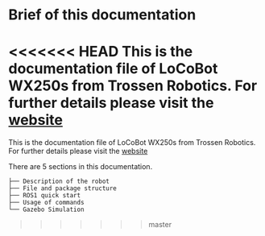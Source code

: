 # Brief of this documentation
<<<<<<< HEAD
This is the documentation file of LoCoBot WX250s from Trossen Robotics. For further details please visit the [website](https://docs.trossenrobotics.com/interbotix_xslocobots_docs/)
=======
This is the documentation file of LoCoBot WX250s from Trossen Robotics. For further details please visit the [website](https://docs.trossenrobotics.com/interbotix_xslocobots_docs/)

There are 5 sections in this documentation. 

```
├── Description of the robot
├── File and package structure
├── ROS1 quick start
├── Usage of commands
└── Gazebo Simulation
```
>>>>>>> master
